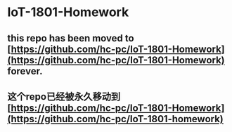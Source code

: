 # IoT-1801-Homework
## this repo has been moved to [https://github.com/hc-pc/IoT-1801-Homework](https://github.com/hc-pc/IoT-1801-Homework) forever.
## 这个repo已经被永久移动到 [https://github.com/hc-pc/IoT-1801-Homework](https://github.com/hc-pc/IoT-1801-homework)
